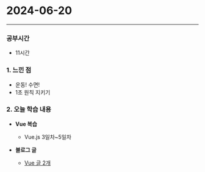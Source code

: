 # 2024-06-20

---

### 공부시간
- 11시간

### 1. 느낀 점
- 운동! 수면!
- 1초 원칙 지키기

### 2. 오늘 학습 내용

- **Vue 복습** 
  - Vue.js 3일차~5일차
 
- **블로그 글** 
  - [Vue 글 2개](https://yesam.kr/  ) 
